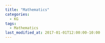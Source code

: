 ```yaml
---
title: "Mathematics"
categories:
  - KG
tags:
  - Mathematics
last_modified_at: 2017-01-01T12:00:00-10:00
---
```

